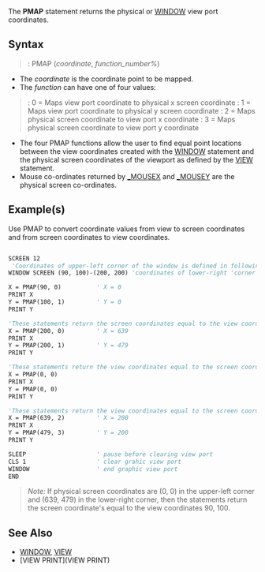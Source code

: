The **PMAP** statement returns the physical or [WINDOW](WINDOW) view port coordinates.



## Syntax

> : PMAP (*coordinate*, *function_number%*)


* The *coordinate* is the coordinate point to be mapped. 
* The *function* can have one of four values:

> : 0 = Maps view port coordinate to physical x screen coordinate
> : 1 = Maps view port coordinate to physical y screen coordinate
> : 2 = Maps physical screen coordinate to view port x coordinate
> : 3 = Maps physical screen coordinate to view port y coordinate

* The four PMAP functions allow the user to find equal point locations between the view coordinates created with the [WINDOW](WINDOW) statement and the physical screen coordinates of the viewport as defined by the [VIEW](VIEW) statement.
* Mouse co-ordinates returned by [_MOUSEX](_MOUSEX) and [_MOUSEY](_MOUSEY) are the physical screen co-ordinates.


## Example(s)
 Use PMAP to convert coordinate values from view to screen coordinates and from screen coordinates to view coordinates.

```vb

SCREEN 12
 'Coordinates of upper-left corner of the window is defined in following statement are (90,100) 
WINDOW SCREEN (90, 100)-(200, 200) 'coordinates of lower-right 'corner are 200, 200.

X = PMAP(90, 0)          ' X = 0
PRINT X
Y = PMAP(100, 1)         ' Y = 0
PRINT Y

'These statements return the screen coordinates equal to the view coordinates 200, 200.
X = PMAP(200, 0)         ' X = 639
PRINT X
Y = PMAP(200, 1)         ' Y = 479
PRINT Y

'These statements return the view coordinates equal to the screen coordinates 0, 0
X = PMAP(0, 0)
PRINT X
Y = PMAP(0, 0)
PRINT Y

'These statements return the view coordinates equal to the screen coordinates 639, 479.
X = PMAP(639, 2)         ' X = 200
PRINT X
Y = PMAP(479, 3)         ' Y = 200
PRINT Y

SLEEP                    ' pause before clearing view port
CLS 1                    ' clear grahic view port
WINDOW                   ' end graphic view port
END 

```
>  *Note:* If physical screen coordinates are (0, 0) in the upper-left corner and (639, 479) in the lower-right corner, then the statements return the screen coordinate's equal to the view coordinates 90, 100.


## See Also
 
* [WINDOW](WINDOW), [VIEW](VIEW)
* [VIEW PRINT](VIEW PRINT)




